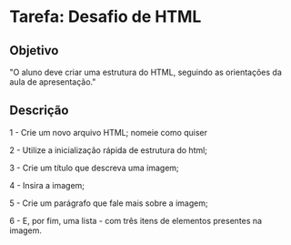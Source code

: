 # Tarefa: Desafio de HTML

## Objetivo
"O aluno deve criar uma estrutura do HTML, seguindo as orientações da aula de apresentação."

## Descrição

1 - Crie um novo arquivo HTML; nomeie como quiser

2 - Utilize a inicialização rápida de estrutura do html;

3 - Crie um título que descreva uma imagem;

4 - Insira a imagem;

5 - Crie um parágrafo que fale mais sobre a imagem;

6 - E, por fim, uma lista - com três itens de elementos presentes na imagem.